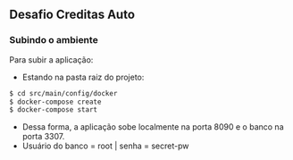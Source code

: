 ## Desafio Creditas Auto

### Subindo o ambiente
Para subir a aplicação:

* Estando na pasta raiz do projeto:
```sh
$ cd src/main/config/docker
$ docker-compose create
$ docker-compose start
```
* Dessa forma, a aplicação sobe localmente na porta 8090 e o banco na porta 3307.
* Usuário do banco = root | senha = secret-pw
